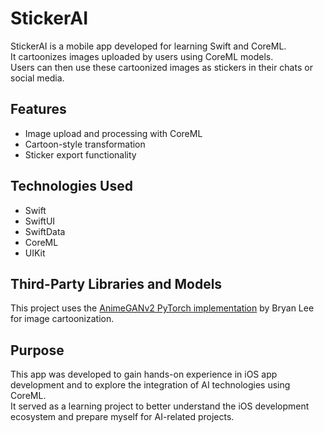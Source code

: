 # StickerAI

StickerAI is a mobile app developed for learning Swift and CoreML.  
It cartoonizes images uploaded by users using CoreML models.  
Users can then use these cartoonized images as stickers in their chats or social media.

## Features

- Image upload and processing with CoreML  
- Cartoon-style transformation  
- Sticker export functionality  

## Technologies Used

- Swift
- SwiftUI
- SwiftData
- CoreML  
- UIKit 

## Third-Party Libraries and Models

This project uses the [AnimeGANv2 PyTorch implementation](https://github.com/bryandlee/animegan2-pytorch) by Bryan Lee for image cartoonization.


## Purpose

This app was developed to gain hands-on experience in iOS app development and to explore the integration of AI technologies using CoreML.  
It served as a learning project to better understand the iOS development ecosystem and prepare myself for AI-related projects.
